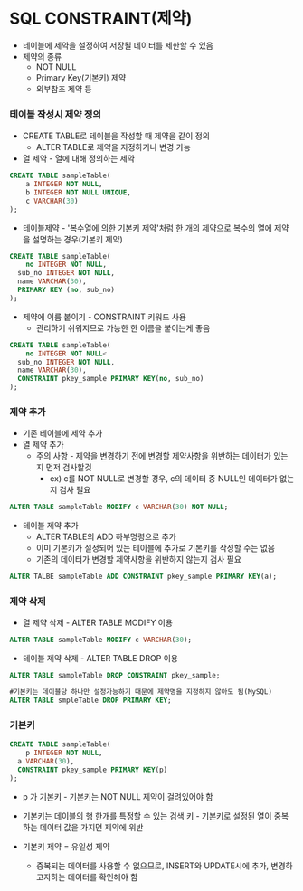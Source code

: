 # SQL CONSTRAINT(제약)

- 테이블에 제약을 설정하여 저장될 데이터를 제한할 수 있음
- 제약의 종류
  - NOT NULL
  - Primary Key(기본키) 제약
  - 외부참조 제약 등

### 테이블 작성시 제약 정의

- CREATE TABLE로 테이블을 작성할 때 제약을 같이 정의
  - ALTER TABLE로 제약을 지정하거나 변경 가능
- 열 제약 - 열에 대해 정의하는 제약

```sql
CREATE TABLE sampleTable(
	a INTEGER NOT NULL,
	b INTEGER NOT NULL UNIQUE,
	c VARCHAR(30)
);

```

- 테이블제약 - '복수열에 의한 기본키 제약'처럼 한 개의 제약으로 복수의 열에 제약을 설명하는 경우(기본키 제약)

```sql
CREATE TABLE sampleTable(
	no INTEGER NOT NULL,
  sub_no INTEGER NOT NULL,
  name VARCHAR(30),
  PRIMARY KEY (no, sub_no)
);
```

- 제약에 이름 붙이기 - CONSTRAINT 키워드 사용
  - 관리하기 쉬워지므로 가능한 한 이름을 붙이는게 좋음

```sql
CREATE TABLE sampleTable(
	no INTEGER NOT NULL<
  sub_no INTEGER NOT NULL,
  name VARCHAR(30),
  CONSTRAINT pkey_sample PRIMARY KEY(no, sub_no)
);
```

### 제약 추가

- 기존 테이블에 제약 추가
- 열 제약 추가
  - 주의 사항 - 제약을 변경하기 전에 변경할 제약사항을 위반하는 데이터가 있는지 먼저 검사할것
    - ex) c를 NOT NULL로 변경할 경우, c의 데이터 중 NULL인 데이터가 없는지 검사 필요

```sql
ALTER TABLE sampleTable MODIFY c VARCHAR(30) NOT NULL;
```

- 테이블 제약 추가
  - ALTER TABLE의 ADD 하부명령으로 추가
  - 이미 기본키가 설정되어 있는 테이블에 추가로 기본키를 작성할 수는 없음
  - 기존의 데이터가 변경할 제약사항을 위반하지 않는지 검사 필요

```sql
ALTER TALBE sampleTable ADD CONSTRAINT pkey_sample PRIMARY KEY(a);
```

### 제약 삭제

- 열 제약 삭제 - ALTER TABLE MODIFY 이용

```sql
ALTER TABLE sampleTable MODIFY c VARCHAR(30);
```

- 테이블 제약 삭제 - ALTER TABLE DROP 이용

```sql
ALTER TABLE sampleTable DROP CONSTRAINT pkey_sample;

#기본키는 데이블당 하나만 설정가능하기 때문에 제약명을 지정하지 않아도 됨(MySQL)
ALTER TABLE smpleTable DROP PRIMARY KEY;
```

### 기본키

```sql
CREATE TABLE sampleTable(
	p INTEGER NOT NULL,
  a VARCHAR(30),
  CONSTRAINT pkey_sample PRIMARY KEY(p)
);
```

- p 가 기본키 - 기본키는 NOT NULL 제약이 걸려있어야 함
- 기본키는 데이블의 행 한개를 특정할 수 있는 검색 키 - 기본키로 설정된 열이 중복하는 데이터 값을 가지면 제약에 위반

- 기본키 제약 = 유일성 제약
  - 중복되는 데이터를 사용할 수 없으므로, INSERT와 UPDATE시에 추가, 변경하고자하는 데이터를 확인해야 함